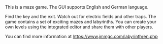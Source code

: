 This is a maze game. The GUI supports English and German language.

Find the key and the exit. Watch out for electric fields and other traps. The game contains a set of exciting mazes and labyrinths. You can create your own levels using the integrated editor and share them with other players.

You can find more information at https://www.jmmgc.com/labyrinth/en.php
